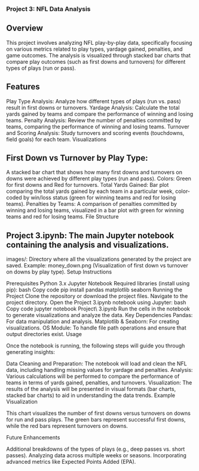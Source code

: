 ### Project 3: NFL Data Analysis

## Overview

This project involves analyzing NFL play-by-play data, specifically focusing on various metrics related to play types, yardage gained, penalties, and game outcomes. The analysis is visualized through stacked bar charts that compare play outcomes (such as first downs and turnovers) for different types of plays (run or pass).

## Features

Play Type Analysis: Analyze how different types of plays (run vs. pass) result in first downs or turnovers.
Yardage Analysis: Calculate the total yards gained by teams and compare the performance of winning and losing teams.
Penalty Analysis: Review the number of penalties committed by teams, comparing the performance of winning and losing teams.
Turnover and Scoring Analysis: Study turnovers and scoring events (touchdowns, field goals) for each team.
Visualizations

## First Down vs Turnover by Play Type:
A stacked bar chart that shows how many first downs and turnovers on downs were achieved by different play types (run and pass).
Colors: Green for first downs and Red for turnovers.
Total Yards Gained:
Bar plot comparing the total yards gained by each team in a particular week, color-coded by win/loss status (green for winning teams and red for losing teams).
Penalties by Teams:
A comparison of penalties committed by winning and losing teams, visualized in a bar plot with green for winning teams and red for losing teams.
File Structure

## Project 3.ipynb: The main Jupyter notebook containing the analysis and visualizations.
images/: Directory where all the visualizations generated by the project are saved.
Example: money_down.png (Visualization of first down vs turnover on downs by play type).
Setup Instructions

Prerequisites
Python 3.x
Jupyter Notebook
Required libraries (install using pip):
bash
Copy code
pip install pandas matplotlib seaborn
Running the Project
Clone the repository or download the project files.
Navigate to the project directory.
Open the Project 3.ipynb notebook using Jupyter:
bash
Copy code
jupyter notebook Project\ 3.ipynb
Run the cells in the notebook to generate visualizations and analyze the data.
Key Dependencies
Pandas: For data manipulation and analysis.
Matplotlib & Seaborn: For creating visualizations.
OS Module: To handle file path operations and ensure that output directories exist.
Usage

Once the notebook is running, the following steps will guide you through generating insights:

Data Cleaning and Preparation: The notebook will load and clean the NFL data, including handling missing values for yardage and penalties.
Analysis: Various calculations will be performed to compare the performance of teams in terms of yards gained, penalties, and turnovers.
Visualization: The results of the analysis will be presented in visual formats (bar charts, stacked bar charts) to aid in understanding the data trends.
Example Visualization



This chart visualizes the number of first downs versus turnovers on downs for run and pass plays. The green bars represent successful first downs, while the red bars represent turnovers on downs.

Future Enhancements

Additional breakdowns of the types of plays (e.g., deep passes vs. short passes).
Analyzing data across multiple weeks or seasons.
Incorporating advanced metrics like Expected Points Added (EPA).

   






